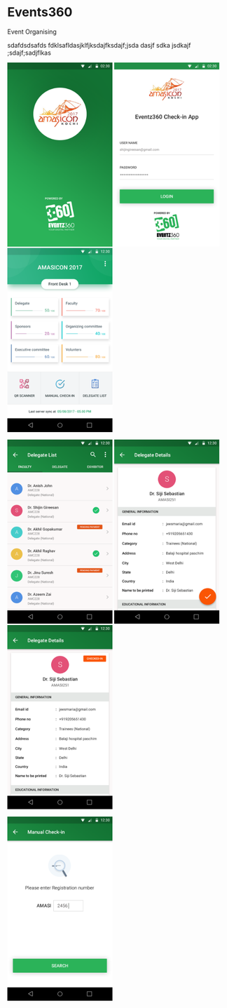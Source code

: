 # Events360

Event Organising


sdafdsdsafds
fdklsafldasjklfjksdajfksdajf;jsda dasjf sdka jsdkajf ;sdajf;sadjflkas

<img src="https://github.com/raheez/Events360/blob/master/snapshots/1.Screen_Splash.png" width="240" height="420">    <img src="https://github.com/raheez/Events360/blob/master/snapshots/2.Screen_Login.png" width="240" height="420">    <img src="https://github.com/raheez/Events360/blob/master/snapshots/3_Dashboard.png" width="240" height="420">


<img src="https://github.com/raheez/Events360/blob/master/snapshots/4.Screen_DelegateList.png" width="240" height="420">    <img src="https://github.com/raheez/Events360/blob/master/snapshots/5.Screen_DetailsPage.png" width="240" height="420">    <img src="https://github.com/raheez/Events360/blob/master/snapshots/6.Screen_DetailsPage.png" width="240" height="420">


 <img src="https://github.com/raheez/Events360/blob/master/snapshots/7.Screen_ManualCheckIn.png" width="240" height="420">


